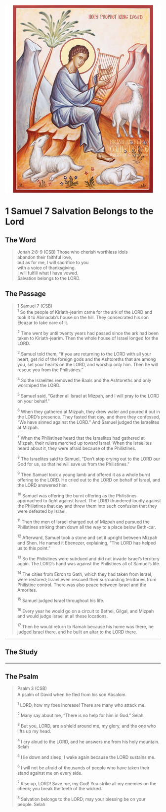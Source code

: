 <img class="intro-right" src="../images/art-david.jpg">

# 1 Samuel 7 Salvation Belongs to the Lord

## The Word

>Jonah 2:8-9 (CSB) Those who cherish worthless idols  
>abandon their faithful love,  
>but as for me, I will sacrifice to you  
>with a voice of thanksgiving.  
>I will fulfill what I have vowed.  
><bgy>Salvation belongs to the LORD.</bgy>

## The Passage

>1 Samuel 7 (CSB)  
><sup>1</sup> So the people of Kiriath-jearim came for the ark of the LORD and took it to Abinadab’s house on the hill. They consecrated his son Eleazar to take care of it. 
>
><sup>2</sup> Time went by until twenty years had passed since the ark had been taken to Kiriath-jearim. Then the whole house of Israel longed for the LORD. 
>
><sup>3</sup> Samuel told them, “If you are returning to the LORD with all your heart, get rid of the foreign gods and the Ashtoreths that are among you, set your hearts on the LORD, and worship only him. Then he will rescue you from the Philistines.” 
>
><sup>4</sup> So the Israelites removed the Baals and the Ashtoreths and only worshiped the LORD. 
>
><sup>5</sup> Samuel said, “Gather all Israel at Mizpah, and I will pray to the LORD on your behalf.” 
>
><sup>6</sup> When they gathered at Mizpah, they drew water and poured it out in the LORD’s presence. They fasted that day, and there they confessed, “We have sinned against the LORD.” And Samuel judged the Israelites at Mizpah. 
>
><sup>7</sup> When the Philistines heard that the Israelites had gathered at Mizpah, their rulers marched up toward Israel. When the Israelites heard about it, they were afraid because of the Philistines. 
>
><sup>8</sup> The Israelites said to Samuel, “Don’t stop crying out to the LORD our God for us, so that he will save us from the Philistines.” 
>
><sup>9</sup> Then Samuel took a young lamb and offered it as a whole burnt offering to the LORD. He cried out to the LORD on behalf of Israel, and the LORD answered him. 
>
><sup>10</sup> Samuel was offering the burnt offering as the Philistines approached to fight against Israel. The LORD thundered loudly against the Philistines that day and threw them into such confusion that they were defeated by Israel. 
>
><sup>11</sup> Then the men of Israel charged out of Mizpah and pursued the Philistines striking them down all the way to a place below Beth-car. 
>
><sup>12</sup> Afterward, Samuel took a stone and set it upright between Mizpah and Shen. He named it Ebenezer, explaining, “The LORD has helped us to this point.” 
>
><sup>13</sup> So the Philistines were subdued and did not invade Israel’s territory again. The LORD’s hand was against the Philistines all of Samuel’s life. 
>
><sup>14</sup> The cities from Ekron to Gath, which they had taken from Israel, were restored; Israel even rescued their surrounding territories from Philistine control. There was also peace between Israel and the Amorites. 
>
><sup>15</sup> Samuel judged Israel throughout his life. 
>
><sup>16</sup> Every year he would go on a circuit to Bethel, Gilgal, and Mizpah and would judge Israel at all these locations. 
>
><sup>17</sup> Then he would return to Ramah because his home was there, he judged Israel there, and he built an altar to the LORD there.


---

## The Study

###

---

## The Psalm

>Psalm 3 (CSB)  
><sup></sup> A psalm of David when he fled from his son Absalom. 
>
><sup>1</sup> LORD, how my foes increase! There are many who attack me. 
>
><sup>2</sup> Many say about me, “There is no help for him in God.” Selah 
>
><sup>3</sup> But you, LORD, are a shield around me, my glory, and the one who lifts up my head. 
>
><sup>4</sup> I cry aloud to the LORD, and he answers me from his holy mountain. Selah 
>
><sup>5</sup> I lie down and sleep; I wake again because the LORD sustains me. 
>
><sup>6</sup> I will not be afraid of thousands of people who have taken their stand against me on every side. 
>
><sup>7</sup> Rise up, LORD! Save me, my God! You strike all my enemies on the cheek; you break the teeth of the wicked. 
>
><sup>8</sup> Salvation belongs to the LORD; may your blessing be on your people. Selah
